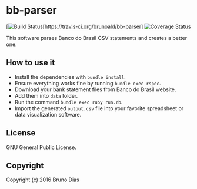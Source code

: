 # bb-parser 

[![Build Status](https://travis-ci.org/brunoald/bb-parser.svg?branch=master)[https://travis-ci.org/brunoald/bb-parser]
[![Coverage Status](https://coveralls.io/repos/github/brunoald/bb-parser/badge.svg?branch=master)](https://coveralls.io/github/brunoald/bb-parser?branch=master)

This software parses Banco do Brasil CSV statements and creates a better one.

## How to use it

- Install the dependencies with `bundle install`.
- Ensure everything works fine by running `bundle exec rspec`.
- Download your bank statement files from Banco do Brasil website.
- Add them into `data` folder.
- Run the command `bundle exec ruby run.rb`.
- Import the generated `output.csv` file into your favorite spreadsheet or data visualization software.

## License

GNU General Public License.

## Copyright

Copyright (c) 2016 Bruno Dias
